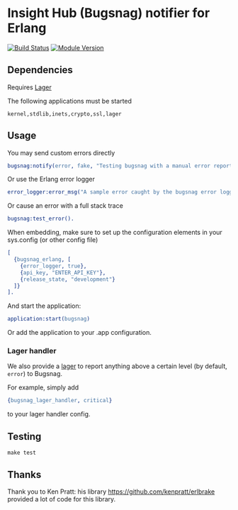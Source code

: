 # Insight Hub (Bugsnag) notifier for Erlang

[![Build Status](https://github.com/dnsimple/bugsnag-erlang/actions/workflows/ci.yml/badge.svg)](https://github.com/dnsimple/bugsnag-erlang/actions/workflows/ci.yml)
[![Module Version](https://img.shields.io/hexpm/v/bugsnag_erlang.svg)](https://hex.pm/packages/bugsnag_erlang)

## Dependencies

Requires [Lager](https://github.com/erlang-lager/lager)

The following applications must be started

```text
kernel,stdlib,inets,crypto,ssl,lager
```

## Usage

You may send custom errors directly

```erlang
bugsnag:notify(error, fake, "Testing bugsnag with a manual error report", no_module, 0).
```

Or use the Erlang error logger

```erlang
error_logger:error_msg("A sample error caught by the bugsnag error logger.").
```

Or cause an error with a full stack trace

```erlang
bugsnag:test_error().
```

When embedding, make sure to set up the configuration elements in your sys.config (or other config file)

  ```erlang
  [
    {bugsnag_erlang, [
      {error_logger, true},
      {api_key, "ENTER_API_KEY"},
      {release_state, "development"}
    ]}
  ].
  ```

And start the application:

  ```erlang
  application:start(bugsnag)
  ```

Or add the application to your .app configuration.

### Lager handler

We also provide a [lager](https://github.com/basho/lager) to report anything
above a certain level (by default, `error`) to Bugsnag.

For example, simply add

```erlang
{bugsnag_lager_handler, critical}
```

to your lager handler config.

## Testing

```shell
make test
```

## Thanks

Thank you to Ken Pratt: his library <https://github.com/kenpratt/erlbrake> provided a lot of code for this library.
